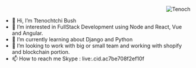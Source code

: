 <p align="right"> <img src=https://komarev.com/ghpvc/?username=Tenoch-pro alt="Tenoch"/> </p>

- 👋 Hi, I’m Ttenochtchi Bush
- 👀 I’m interested in FullStack Development using Node and React, Vue and Angular.
- 🌱 I’m currently learning about Django and Python
- 💞️ I’m looking to work with big or small team and working with shopify and blockchain portion.
- 📫 How to reach me Skype : live:.cid.ac7be708f2ef10f

<!---
Tenoch-pro/Tenoch-pro is a ✨ special ✨ repository because its `README.md` (this file) appears on your GitHub profile.
You can click the Preview link to take a look at your changes.
--->

<!-- <p align="center"> <img src=https://github-readme-stats.vercel.app/api?username=Tenoch-pro&show_icons=true alt=FavyTeam /> </p> -->
